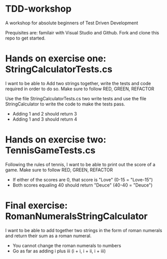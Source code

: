 # TDD-workshop
A workshop for absolute beginners of Test Driven Development

Prequisites are: familair with Visual Studio and Github. Fork and clone this repo to get started.

# Hands on exercise one: StringCalculatorTests.cs

I want to be able to Add two strings together, write the tests and code required in order to do so. Make sure to follow RED, GREEN, REFACTOR

Use the file StringCalculatorTests.cs two write tests and use the file StringCalculator to write the code to make the tests pass.

* Adding 1 and 2 should return 3
* Adding 1 and 3 should return 4

# Hands on exercise two: TennisGameTests.cs

Following the rules of tennis, I want to be able to print out the score of a game. Make sure to follow RED, GREEN, REFACTOR

* If either of the scores are 0, that score is "Love" (0-15 = "Love-15")
* Both scores equaling 40 should return "Deuce" (40-40 = "Deuce")

# Final exercise: RomanNumeralsStringCalculator

I want to be able to add together two strings in the form of roman numerals and return their sum as a roman numeral.

* You cannot change the roman numerals to numbers
* Go as far as adding i plus iii (i + i, i + ii, i + iii)
